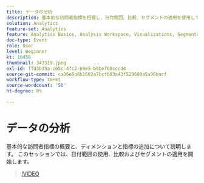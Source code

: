 ```yaml
---
title: データの分析
description: 基本的な訪問者指標を把握し、日付範囲、比較、セグメントの適用を使用してディメンションと指標を追加します
solution: Analytics
feature-set: Analytics
feature: Analytics Basics, Analysis Workspace, Visualizations, Segmentation, Metrics
doc-type: Event
role: User
level: Beginner
kt: 10456
thumbnail: 343319.jpeg
exl-id: ffd3b35a-c65c-4fc2-b9e9-b9be700ccc44
source-git-commit: ca06e5a8b1602a7bcfb83a43f529680a5a96bacf
workflow-type: tm+mt
source-wordcount: '50'
ht-degree: 0%

---
```


# データの分析

基本的な訪問者指標の概要と、ディメンションと指標の追加について説明します。 このセッションでは、日付範囲の使用、比較およびセグメントの適用を開始します。

>[!VIDEO](https://video.tv.adobe.com/v/343319/?quality=12&learn=on)
